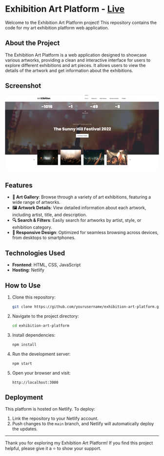 # Exhibition Art Platform - [Live](https://exhibition-art.netlify.app/)

Welcome to the Exhibition Art Platform project! This repository contains the code for my art exhibition platform web application.

## About the Project

The Exhibition Art Platform is a web application designed to showcase various artworks, providing a clean and interactive interface for users to explore different exhibitions and art pieces. It allows users to view the details of the artwork and get information about the exhibitions.

## Screenshot

![Exhibition Art Screenshot](./assets/images/exib.png)

## Features

- **🎨 Art Gallery**: Browse through a variety of art exhibitions, featuring a wide range of artworks.
- **🖼️ Artwork Details**: View detailed information about each artwork, including artist, title, and description.
- **🔍 Search & Filters**: Easily search for artworks by artist, style, or exhibition category.
- **📱 Responsive Design**: Optimized for seamless browsing across devices, from desktops to smartphones.

## Technologies Used

- **Frontend**: HTML, CSS, JavaScript
- **Hosting**: Netlify

## How to Use

1. Clone this repository:
   ```bash
   git clone https://github.com/yourusername/exhibition-art-platform.git
   ```
2. Navigate to the project directory:
   ```bash
   cd exhibition-art-platform
   ```
3. Install dependencies:
   ```bash
   npm install
   ```
4. Run the development server:
   ```bash
   npm start
   ```
5. Open your browser and visit:
   ```
   http://localhost:3000
   ```

## Deployment

This platform is hosted on Netlify. To deploy:
1. Link the repository to your Netlify account.
2. Push changes to the `main` branch, and Netlify will automatically deploy the updates.

---

Thank you for exploring my Exhibition Art Platform! If you find this project helpful, please give it a ⭐ to show your support.
